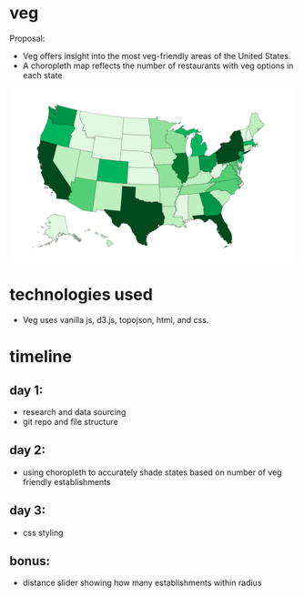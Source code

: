 # veg

Proposal:
* Veg offers insight into the most veg-friendly areas of the United States.
* A choropleth map reflects the number of restaurants with veg options in each state

![](./choropleth.png)

# technologies used
* Veg uses vanilla js, d3.js, topojson, html, and css.

# timeline
## day 1:
* research and data sourcing
* git repo and file structure

## day 2:
* using choropleth to accurately shade states based on number of veg friendly establishments

## day 3:
* css styling

## bonus:
* distance slider showing how many establishments within radius
